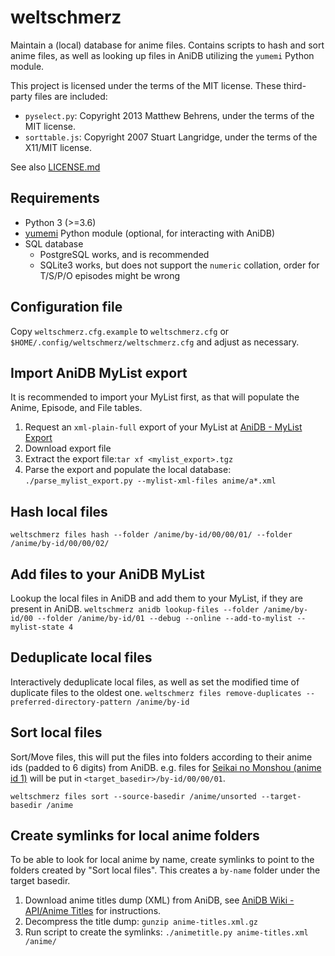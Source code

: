 # weltschmerz

Maintain a (local) database for anime files.
Contains scripts to hash and sort anime files,
as well as looking up files in AniDB utilizing the `yumemi` Python module.

This project is licensed under the terms of the MIT license. These third-party files are included:

* `pyselect.py`: Copyright 2013 Matthew Behrens, under the terms of the MIT license.
* `sorttable.js`: Copyright 2007 Stuart Langridge, under the terms of the X11/MIT license.

See also [LICENSE.md](./LICENSE.md)

## Requirements

* Python 3 (>=3.6)
* [yumemi](https://pypi.org/project/yumemi/) Python module (optional, for interacting with AniDB)
* SQL database
  * PostgreSQL works, and is recommended
  * SQLite3 works, but does not support the `numeric` collation, order for T/S/P/O episodes might be wrong

## Configuration file

Copy `weltschmerz.cfg.example` to `weltschmerz.cfg` or `$HOME/.config/weltschmerz/weltschmerz.cfg` and adjust as necessary.

## Import AniDB MyList export

It is recommended to import your MyList first, as that will populate the Anime, Episode, and File tables.

1. Request an `xml-plain-full` export of your MyList at [AniDB - MyList Export](https://anidb.net/user/export)
1. Download export file
1. Extract the export file:`tar xf <mylist_export>.tgz`
1. Parse the export and populate the local database: `./parse_mylist_export.py --mylist-xml-files anime/a*.xml`

## Hash local files

`weltschmerz files hash --folder /anime/by-id/00/00/01/ --folder /anime/by-id/00/00/02/`

## Add files to your AniDB MyList

Lookup the local files in AniDB and add them to your MyList, if they are present in AniDB.
`weltschmerz anidb lookup-files --folder /anime/by-id/00 --folder /anime/by-id/01 --debug --online --add-to-mylist --mylist-state 4`

## Deduplicate local files

Interactively deduplicate local files, as well as set the modified time of duplicate files to the oldest one.
`weltschmerz files remove-duplicates --preferred-directory-pattern /anime/by-id`

## Sort local files

Sort/Move files, this will put the files into folders according to their anime ids (padded to 6 digits) from AniDB.
e.g. files for [Seikai no Monshou (anime id 1)](https://anidb.net/anime/1) will be put in `<target_basedir>/by-id/00/00/01`.

`weltschmerz files sort --source-basedir /anime/unsorted --target-basedir /anime`

## Create symlinks for local anime folders

To be able to look for local anime by name, create symlinks to point to the folders created by "Sort local files".
This creates a `by-name` folder under the target basedir.

1. Download anime titles dump (XML) from AniDB, see [AniDB Wiki - API/Anime Titles](https://wiki.anidb.net/API#Anime_Titles) for instructions.
1. Decompress the title dump: `gunzip anime-titles.xml.gz`
1. Run script to create the symlinks: `./animetitle.py anime-titles.xml /anime/`
